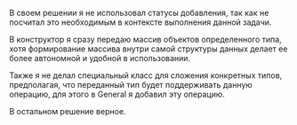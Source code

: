 В своем решении я не использовал статусы добавления, так как не посчитал это необходимым
в контексте выполнения данной задачи.

В конструктор я сразу передаю массив объектов определенного типа, хотя формирование
массива внутри самой структуры данных делает ее более автономной и удобной в использовании.

Также я не делал специальный класс для сложения конкретных типов, предполагая, что
переданный тип будет поддерживать данную операцию, для этого в General я добавил эту
операцию.

В остальном решение верное. 

